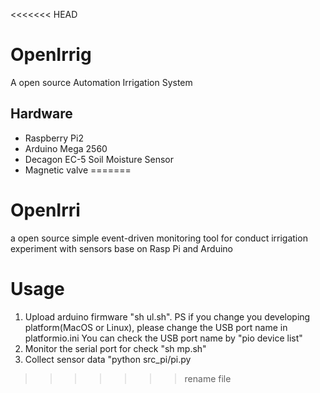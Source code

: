 <<<<<<< HEAD
# OpenIrrig
A open source Automation Irrigation System

## Hardware

- Raspberry Pi2
- Arduino Mega 2560
- Decagon EC-5 Soil Moisture Sensor
- Magnetic valve
=======
# OpenIrri 

a open source simple event-driven monitoring tool for conduct irrigation experiment with sensors base on Rasp Pi and Arduino

# Usage
1. Upload arduino firmware "sh ul.sh". 
	PS if you change you developing platform(MacOS or Linux), please change the USB port name in platformio.ini
	You can check the USB port name by "pio device list"
2. Monitor the serial port for check "sh mp.sh"
3. Collect sensor data "python src_pi/pi.py
>>>>>>>  rename file
